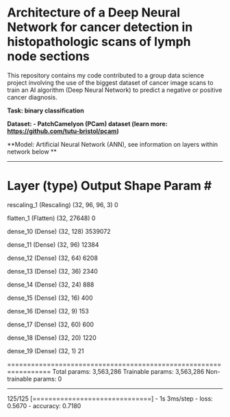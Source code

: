 # Architecture of a Deep Neural Network for cancer detection in histopathologic scans of lymph node sections

This repository contains my code contributed to a group data science project involving the use of the biggest dataset of cancer image scans to train an AI algorithm (Deep Neural Network) to predict a negative or positive cancer diagnosis. 


**Task: binary classification**

**Dataset: - PatchCamelyon (PCam) dataset (learn more: https://github.com/tutu-bristol/pcam)** 


**Model: Artificial Neural Network (ANN), see information on layers within network below **
_________________________________________________________________
 Layer (type)                Output Shape              Param #   
=================================================================
 rescaling_1 (Rescaling)     (32, 96, 96, 3)           0         
                                                                 
 flatten_1 (Flatten)         (32, 27648)               0         
                                                                 
 dense_10 (Dense)            (32, 128)                 3539072   
                                                                 
 dense_11 (Dense)            (32, 96)                  12384     
                                                                 
 dense_12 (Dense)            (32, 64)                  6208      
                                                                 
 dense_13 (Dense)            (32, 36)                  2340      
                                                                 
 dense_14 (Dense)            (32, 24)                  888       
                                                                 
 dense_15 (Dense)            (32, 16)                  400       
                                                                 
 dense_16 (Dense)            (32, 9)                   153       
                                                                 
 dense_17 (Dense)            (32, 60)                  600       
                                                                 
 dense_18 (Dense)            (32, 20)                  1220      
                                                                 
 dense_19 (Dense)            (32, 1)                   21        
                                                                 
=================================================================
Total params: 3,563,286
Trainable params: 3,563,286
Non-trainable params: 0
_________________________________________________________________
125/125 [==============================] - 1s 3ms/step - loss: 0.5670 - accuracy: 0.7180
